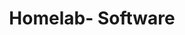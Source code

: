 ---
title: Homelab- Software
description: Everything regarding software that is best hosted on hardware in your own home.
image:

# Badge style
style:
    background: "#00ff00"
    color: "#000000"
---